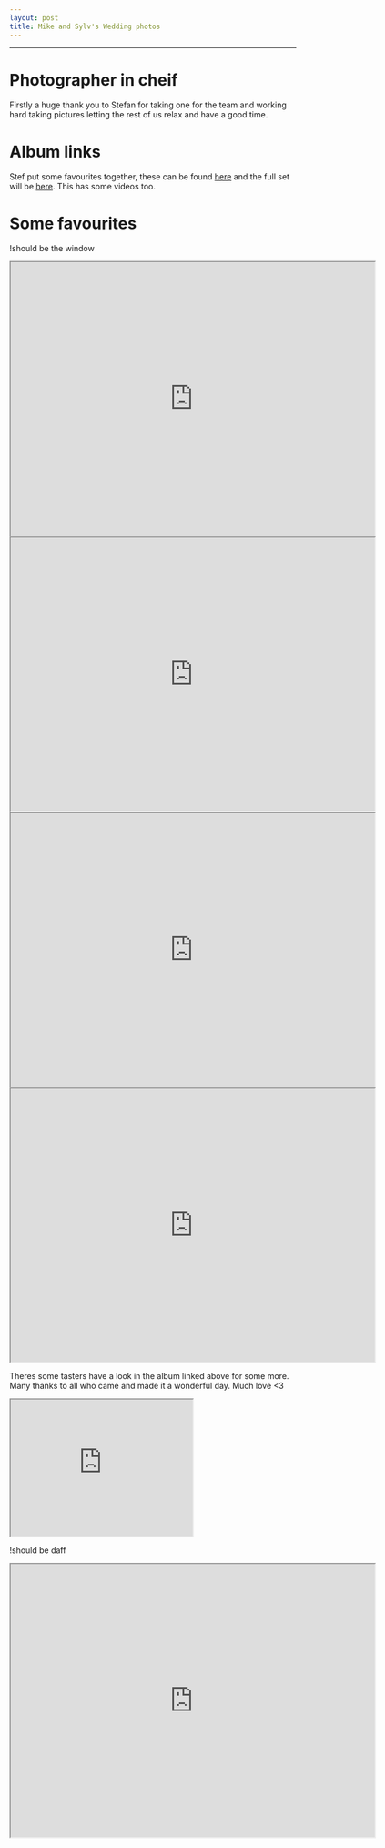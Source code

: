 ```yaml
---
layout: post
title: Mike and Sylv's Wedding photos
---
```


---

# Photographer in cheif
Firstly a huge thank you to Stefan for taking one for the team and working hard taking pictures letting the rest of us relax and have a good time.

# Album links
Stef put some favourites together, these can be found [here](https://photos.app.goo.gl/o7uv6Kk12iVCi18n9)
and the full set will be [here](https://photos.app.goo.gl/BuBS87ofPBmTCBJm6). This has some videos too.

# Some favourites

!should be the window
<iframe src="https://drive.google.com/file/d/1cwKLeC2v9gHd4aMIlvJlEyF17QH28mtfGA/preview" width="640" height="480"></iframe>

<iframe src="https://drive.google.com/file/d/1QnLQs_ie89Y-jACOPtu6GcWExQ-fVaTrXQ/preview" width="640" height="480"></iframe>

<iframe src="https://drive.google.com/file/d/1cJknDbvhzkJiZe-O7A67QoZZqqZMvYGTkg/preview" width="640" height="480"></iframe>

<iframe src="https://drive.google.com/file/d/10ZzesvvQTpszsirEFAY3ByHu5VG-MF38eA/preview" width="640" height="480"></iframe>

Theres some tasters have a look in the album linked above for some more. Many thanks to all who came and made it a wonderful day. Much love <3

<iframe src="https://drive.google.com/file/d/10ZzesvvQTpszsirEFAY3ByHu5VG-MF38eA/preview" width="320" height="240"></iframe>

!should be daff
<iframe src="https://drive.google.com/file/d/10ZzesvvQTpszsirEFAY3ByHu5VG-MF38eA/preview" width="640" height="480"></iframe>
